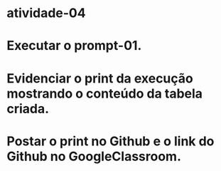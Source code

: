 # atividade-04
# Executar o prompt-01.
# Evidenciar o print da execução mostrando o conteúdo da tabela criada. 
# Postar o print no Github e o link do Github no GoogleClassroom.